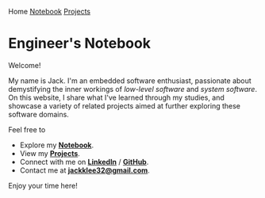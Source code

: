 Home <a href="./notebook">Notebook</a> <a href="./projects">Projects</a>

# Engineer's Notebook



Welcome!

My name is Jack. I'm an embedded software enthusiast, passionate about demystifying the inner workings of *low-level software* and *system software*. On this website, I share what I've learned through my studies, and showcase a variety of related projects aimed at further exploring these software domains.

Feel free to

* Explore my **<a href="./notebook">Notebook</a>**.
* View my **<a href="./projects">Projects</a>**.
* Connect with me on **[LinkedIn](https://www.linkedin.com/in/jackklee1/)** / **[GitHub](https://github.com/kyungjae-lee)**.
* Contact me at **jackklee32@gmail.com**.

Enjoy your time here!
